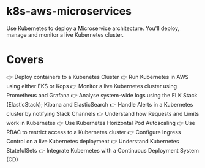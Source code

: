 # k8s-aws-microservices
Use Kubernetes to deploy a Microservice architecture. You'll deploy, manage and monitor a live Kubernetes cluster.

# Covers
👉 Deploy containers to a Kubenetes Cluster
👉 Run Kubernetes in AWS using either EKS or Kops
👉 Monitor a live Kubernetes cluster using Prometheus and Grafana
👉 Analyse system-wide logs using the ELK Stack (ElasticStack); Kibana and ElasticSearch
👉 Handle Alerts in a Kubernetes cluster by notifying Slack Channels
👉 Understand how Requests and Limits work in Kubernetes
👉 Use Kubernetes Horizontal Pod Autoscaling
👉 Use RBAC to restrict access to a Kubernetes cluster
👉 Configure Ingress Control on a live Kubernetes deployment
👉 Understand Kubernetes StatefulSets
👉 Integrate Kubernetes with a Continuous Deployment System (CD)
